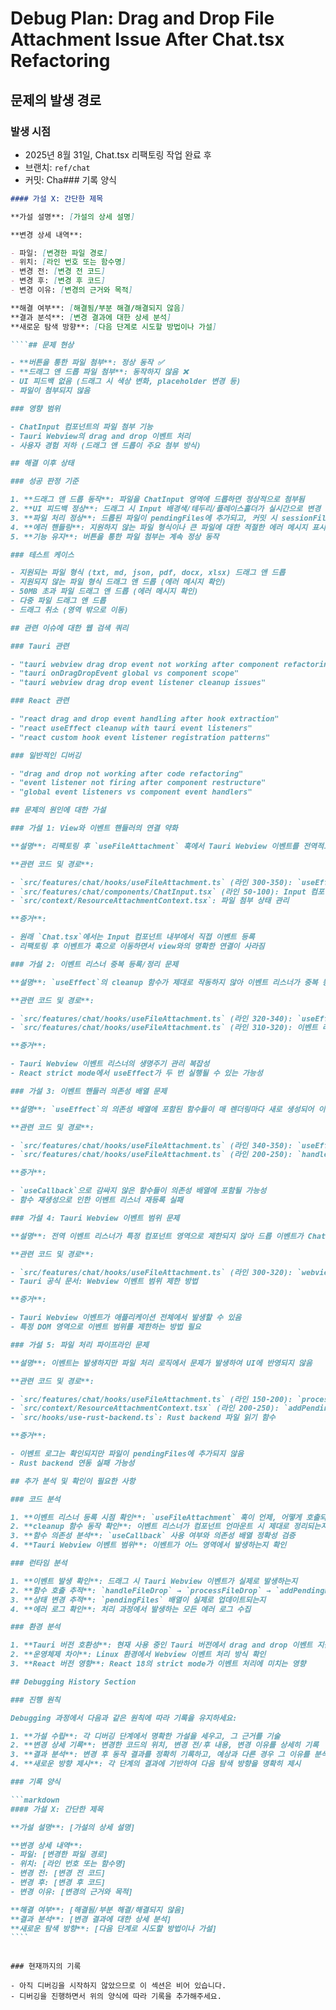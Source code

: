 # Debug Plan: Drag and Drop File Attachment Issue After Chat.tsx Refactoring

## 문제의 발생 경로

### 발생 시점

- 2025년 8월 31일, Chat.tsx 리팩토링 작업 완료 후
- 브랜치: `ref/chat`
- 커밋: Cha### 기록 양식

`````markdown
#### 가설 X: 간단한 제목

**가설 설명**: [가설의 상세 설명]

**변경 상세 내역**:

- 파일: [변경한 파일 경로]
- 위치: [라인 번호 또는 함수명]
- 변경 전: [변경 전 코드]
- 변경 후: [변경 후 코드]
- 변경 이유: [변경의 근거와 목적]

**해결 여부**: [해결됨/부분 해결/해결되지 않음]
**결과 분석**: [변경 결과에 대한 상세 분석]
**새로운 탐색 방향**: [다음 단계로 시도할 방법이나 가설]

````## 문제 현상

- **버튼을 통한 파일 첨부**: 정상 동작 ✅
- **드래그 앤 드롭 파일 첨부**: 동작하지 않음 ❌
- UI 피드백 없음 (드래그 시 색상 변화, placeholder 변경 등)
- 파일이 첨부되지 않음

### 영향 범위

- ChatInput 컴포넌트의 파일 첨부 기능
- Tauri Webview의 drag and drop 이벤트 처리
- 사용자 경험 저하 (드래그 앤 드롭이 주요 첨부 방식)

## 해결 이후 상태

### 성공 판정 기준

1. **드래그 앤 드롭 동작**: 파일을 ChatInput 영역에 드롭하면 정상적으로 첨부됨
2. **UI 피드백 정상**: 드래그 시 Input 배경색/테두리/플레이스홀더가 실시간으로 변경
3. **파일 처리 정상**: 드롭된 파일이 pendingFiles에 추가되고, 커밋 시 sessionFiles로 이동
4. **에러 핸들링**: 지원하지 않는 파일 형식이나 큰 파일에 대한 적절한 에러 메시지 표시
5. **기능 유지**: 버튼을 통한 파일 첨부는 계속 정상 동작

### 테스트 케이스

- 지원되는 파일 형식 (txt, md, json, pdf, docx, xlsx) 드래그 앤 드롭
- 지원되지 않는 파일 형식 드래그 앤 드롭 (에러 메시지 확인)
- 50MB 초과 파일 드래그 앤 드롭 (에러 메시지 확인)
- 다중 파일 드래그 앤 드롭
- 드래그 취소 (영역 밖으로 이동)

## 관련 이슈에 대한 웹 검색 쿼리

### Tauri 관련

- "tauri webview drag drop event not working after component refactoring"
- "tauri onDragDropEvent global vs component scope"
- "tauri webview drag drop event listener cleanup issues"

### React 관련

- "react drag and drop event handling after hook extraction"
- "react useEffect cleanup with tauri event listeners"
- "react custom hook event listener registration patterns"

### 일반적인 디버깅

- "drag and drop not working after code refactoring"
- "event listener not firing after component restructure"
- "global event listeners vs component event handlers"

## 문제의 원인에 대한 가설

### 가설 1: View와 이벤트 핸들러의 연결 약화

**설명**: 리팩토링 후 `useFileAttachment` 훅에서 Tauri Webview 이벤트를 전역적으로 등록하지만, 실제 드롭 가능한 영역이 명확하지 않아 이벤트가 제대로 처리되지 않음

**관련 코드 및 경로**:

- `src/features/chat/hooks/useFileAttachment.ts` (라인 300-350): `useEffect`에서 `webview.onDragDropEvent` 등록
- `src/features/chat/components/ChatInput.tsx` (라인 50-100): Input 컴포넌트의 UI 구조
- `src/context/ResourceAttachmentContext.tsx`: 파일 첨부 상태 관리

**증거**:

- 원래 `Chat.tsx`에서는 Input 컴포넌트 내부에서 직접 이벤트 등록
- 리팩토링 후 이벤트가 훅으로 이동하면서 view와의 명확한 연결이 사라짐

### 가설 2: 이벤트 리스너 중복 등록/정리 문제

**설명**: `useEffect`의 cleanup 함수가 제대로 작동하지 않아 이벤트 리스너가 중복 등록되거나 정리되지 않아 충돌 발생

**관련 코드 및 경로**:

- `src/features/chat/hooks/useFileAttachment.ts` (라인 320-340): `useEffect` cleanup 로직
- `src/features/chat/hooks/useFileAttachment.ts` (라인 310-320): 이벤트 리스너 등록 로직

**증거**:

- Tauri Webview 이벤트 리스너의 생명주기 관리 복잡성
- React strict mode에서 useEffect가 두 번 실행될 수 있는 가능성

### 가설 3: 이벤트 핸들러 의존성 배열 문제

**설명**: `useEffect`의 의존성 배열에 포함된 함수들이 매 렌더링마다 새로 생성되어 이벤트 리스너가 제대로 등록되지 않음

**관련 코드 및 경로**:

- `src/features/chat/hooks/useFileAttachment.ts` (라인 340-350): `useEffect` 의존성 배열
- `src/features/chat/hooks/useFileAttachment.ts` (라인 200-250): `handleFileDrop`, `validateFiles` 함수들

**증거**:

- `useCallback`으로 감싸지 않은 함수들이 의존성 배열에 포함될 가능성
- 함수 재생성으로 인한 이벤트 리스너 재등록 실패

### 가설 4: Tauri Webview 이벤트 범위 문제

**설명**: 전역 이벤트 리스너가 특정 컴포넌트 영역으로 제한되지 않아 드롭 이벤트가 ChatInput 영역에서만 처리되지 않음

**관련 코드 및 경로**:

- `src/features/chat/hooks/useFileAttachment.ts` (라인 300-320): `webview.onDragDropEvent` 등록
- Tauri 공식 문서: Webview 이벤트 범위 제한 방법

**증거**:

- Tauri Webview 이벤트가 애플리케이션 전체에서 발생할 수 있음
- 특정 DOM 영역으로 이벤트 범위를 제한하는 방법 필요

### 가설 5: 파일 처리 파이프라인 문제

**설명**: 이벤트는 발생하지만 파일 처리 로직에서 문제가 발생하여 UI에 반영되지 않음

**관련 코드 및 경로**:

- `src/features/chat/hooks/useFileAttachment.ts` (라인 150-200): `processFileDrop` 함수
- `src/context/ResourceAttachmentContext.tsx` (라인 200-250): `addPendingFiles` 함수
- `src/hooks/use-rust-backend.ts`: Rust backend 파일 읽기 함수

**증거**:

- 이벤트 로그는 확인되지만 파일이 pendingFiles에 추가되지 않음
- Rust backend 연동 실패 가능성

## 추가 분석 및 확인이 필요한 사항

### 코드 분석

1. **이벤트 리스너 등록 시점 확인**: `useFileAttachment` 훅이 언제, 어떻게 호출되는지
2. **cleanup 함수 동작 확인**: 이벤트 리스너가 컴포넌트 언마운트 시 제대로 정리되는지
3. **함수 의존성 분석**: `useCallback` 사용 여부와 의존성 배열 정확성 검증
4. **Tauri Webview 이벤트 범위**: 이벤트가 어느 영역에서 발생하는지 확인

### 런타임 분석

1. **이벤트 발생 확인**: 드래그 시 Tauri Webview 이벤트가 실제로 발생하는지
2. **함수 호출 추적**: `handleFileDrop` → `processFileDrop` → `addPendingFiles` 호출 체인 확인
3. **상태 변경 추적**: `pendingFiles` 배열이 실제로 업데이트되는지
4. **에러 로그 확인**: 처리 과정에서 발생하는 모든 에러 로그 수집

### 환경 분석

1. **Tauri 버전 호환성**: 현재 사용 중인 Tauri 버전에서 drag and drop 이벤트 지원 상태
2. **운영체제 차이**: Linux 환경에서 Webview 이벤트 처리 방식 확인
3. **React 버전 영향**: React 18의 strict mode가 이벤트 처리에 미치는 영향

## Debugging History Section

### 진행 원칙

Debugging 과정에서 다음과 같은 원칙에 따라 기록을 유지하세요:

1. **가설 수립**: 각 디버깅 단계에서 명확한 가설을 세우고, 그 근거를 기술
2. **변경 상세 기록**: 변경한 코드의 위치, 변경 전/후 내용, 변경 이유를 상세히 기록
3. **결과 분석**: 변경 후 동작 결과를 정확히 기록하고, 예상과 다른 경우 그 이유를 분석
4. **새로운 방향 제시**: 각 단계의 결과에 기반하여 다음 탐색 방향을 명확히 제시

### 기록 양식

```markdown
#### 가설 X: 간단한 제목

**가설 설명**: [가설의 상세 설명]

**변경 상세 내역**:
- 파일: [변경한 파일 경로]
- 위치: [라인 번호 또는 함수명]
- 변경 전: [변경 전 코드]
- 변경 후: [변경 후 코드]
- 변경 이유: [변경의 근거와 목적]

**해결 여부**: [해결됨/부분 해결/해결되지 않음]
**결과 분석**: [변경 결과에 대한 상세 분석]
**새로운 탐색 방향**: [다음 단계로 시도할 방법이나 가설]
````
`````

```

### 현재까지의 기록

- 아직 디버깅을 시작하지 않았으므로 이 섹션은 비어 있습니다.
- 디버깅을 진행하면서 위의 양식에 따라 기록을 추가해주세요.
```
